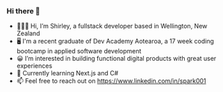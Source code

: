 ### Hi there 👋 ##

- 👩🏻‍💻 Hi, I’m Shirley, a fullstack developer based in Wellington, New Zealand
- 🖥️ I'm a recent graduate of Dev Academy Aotearoa, a 17 week coding bootcamp in applied software development
- 😀 I’m interested in building functional digital products with great user experiences
- 🧐 Currently learning Next.js and C#
- 📫 Feel free to reach out on https://www.linkedin.com/in/spark001
